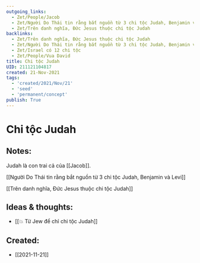 ```yaml
---
outgoing_links:
  - Zet/People/Jacob
  - Zet/Người Do Thái tin rằng bắt nguồn từ 3 chi tộc Judah, Benjamin và Levi
  - Zet/Trên danh nghĩa, Đức Jesus thuộc chi tộc Judah
backlinks:
  - Zet/Trên danh nghĩa, Đức Jesus thuộc chi tộc Judah
  - Zet/Người Do Thái tin rằng bắt nguồn từ 3 chi tộc Judah, Benjamin và Levi
  - Zet/Israel có 12 chi tộc
  - Zet/People/Vua David
title: Chi tộc Judah
UID: 211121104817
created: 21-Nov-2021
tags:
  - 'created/2021/Nov/21'
  - 'seed'
  - 'permanent/concept'
publish: True
---
```

# Chi tộc Judah

## Notes:
Judah là con trai cả của [[Jacob]].

[[Người Do Thái tin rằng bắt nguồn từ 3 chi tộc Judah, Benjamin và Levi]]

[[Trên danh nghĩa, Đức Jesus thuộc chi tộc Judah]]

## Ideas & thoughts:
- [[💥 Từ Jew để chỉ chi tộc Judah]]

## Created:
- [[2021-11-21]]
